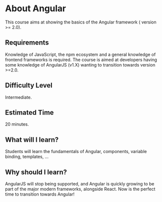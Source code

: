 # About Angular
This course aims at showing the basics of the Angular framework ( version >= 2.0).
## Requirements
Knowledge of JavaScript, the npm ecosystem and a general knowledge of frontend frameworks is required. The course is aimed at developers having some knowledge of AngularJS (v1.X) wanting to transition towards version >=2.0.

## Difficulty Level
Intermediate.
## Estimated Time
20 minutes.
## What will I learn?
Students will learn the fundamentals of Angular, components, variable binding, templates, ...
## Why should I learn?
AngularJS will stop being supported, and Angular is quickly growing to be part of the major modern frameworks, alongside React. Now is the perfect time to transition towards Angular!
